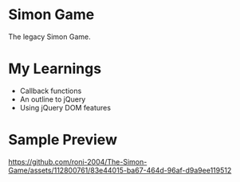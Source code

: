 # Simon Game

The legacy Simon Game.

# My Learnings
- Callback functions
- An outline to jQuery
- Using jQuery DOM features

# Sample Preview
https://github.com/roni-2004/The-Simon-Game/assets/112800761/83e44015-ba67-464d-96af-d9a9ee119512

